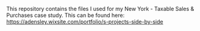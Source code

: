 This repository contains the files I used for my New York - Taxable Sales & Purchases case study. This can be found here: https://adensley.wixsite.com/portfolio/s-projects-side-by-side
